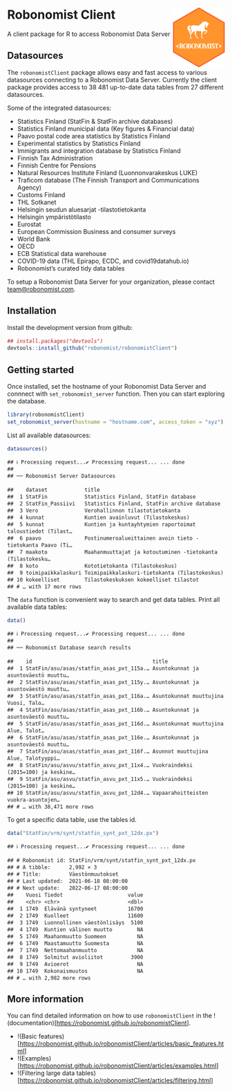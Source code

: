 
# Robonomist Client <a href='https://robonomist.com'><img src='man/figures/logo.png' align="right" height="138.5" /></a>

A client package for R to access Robonomist Data Server

## Datasources

The `robonomistClient` package allows easy and fast access to various
datasources connecting to a Robonomist Data Server. Currently the client
package provides access to 38 481 up-to-date data tables from 27
different datasources.

Some of the integrated datasources:

  - Statistics Finland (StatFin & StatFin archive databases)
  - Statistics Finland municipal data (Key figures & Financial data)
  - Paavo postal code area statistics by Statistics Finland
  - Experimental statistics by Statistics Finland
  - Immigrants and integration database by Statistics Finland
  - Finnish Tax Administration
  - Finnish Centre for Pensions
  - Natural Resources Institute Finland (Luonnonvarakeskus LUKE)
  - Traficom database (The Finnish Transport and Communications Agency)
  - Customs Finland
  - THL Sotkanet
  - Helsingin seudun aluesarjat -tilastotietokanta
  - Helsingin ympäristötilasto
  - Eurostat
  - European Commission Business and consumer surveys
  - World Bank
  - OECD
  - ECB Statistical data warehouse
  - COVID-19 data (THL Epirapo, ECDC, and covid19datahub.io)
  - Robonomist’s curated tidy data tables

To setup a Robonomist Data Server for your organization, please contact
<team@robonomist.com>.

## Installation

Install the development version from github:

``` r
## install.packages("devtools")
devtools::install_github("robonomist/robonomistClient")
```

## Getting started

Once installed, set the hostname of your Robonomist Data Server and
connnect with `set_robonomist_server` function. Then you can start
exploring the database.

``` r
library(robonomistClient)
set_robonomist_server(hostname = "hostname.com", access_token = "xyz")
```

List all available datasources:

``` r
datasources()
```

    ## ℹ Processing request...✔ Processing request... ... done
    ## 
    ## ── Robonomist Server Datasources

    ##    dataset            title                                                     
    ##  1 StatFin            Statistics Finland, StatFin database                      
    ##  2 StatFin_Passiivi   Statistics Finland, StatFin archive database              
    ##  3 Vero               Verohallinnon tilastotietokanta                           
    ##  4 kunnat             Kuntien avainluvut (Tilastokeskus)                        
    ##  5 kunnat             Kuntien ja kuntayhtymien raportoimat taloustiedot (Tilast…
    ##  6 paavo              Postinumeroalueittainen avoin tieto -tietokanta Paavo (Ti…
    ##  7 maakoto            Maahanmuuttajat ja kotoutuminen -tietokanta (Tilastokesku…
    ##  8 koto               Kototietokanta (Tilastokeskus)                            
    ##  9 toimipaikkalaskuri Toimipaikkalaskuri-tietokanta (Tilastokeskus)             
    ## 10 kokeelliset        Tilastokeskuksen kokeelliset tilastot                     
    ## # … with 17 more rows

The `data` function is convenient way to search and get data tables.
Print all available data tables:

``` r
data()
```

    ## ℹ Processing request...✔ Processing request... ... done
    ## 
    ## ── Robonomist Database search results

    ##    id                                       title                               
    ##  1 StatFin/asu/asas/statfin_asas_pxt_115a.… Asuntokunnat ja asuntoväestö muuttu…
    ##  2 StatFin/asu/asas/statfin_asas_pxt_115y.… Asuntokunnat ja asuntoväestö muuttu…
    ##  3 StatFin/asu/asas/statfin_asas_pxt_116a.… Asuntokunnat muuttujina Vuosi, Talo…
    ##  4 StatFin/asu/asas/statfin_asas_pxt_116b.… Asuntokunnat ja asuntoväestö muuttu…
    ##  5 StatFin/asu/asas/statfin_asas_pxt_116d.… Asuntokunnat muuttujina Alue, Talot…
    ##  6 StatFin/asu/asas/statfin_asas_pxt_116e.… Asuntokunnat ja asuntoväestö muuttu…
    ##  7 StatFin/asu/asas/statfin_asas_pxt_116f.… Asunnot muuttujina Alue, Talotyyppi…
    ##  8 StatFin/asu/asvu/statfin_asvu_pxt_11x4.… Vuokraindeksi (2015=100) ja keskine…
    ##  9 StatFin/asu/asvu/statfin_asvu_pxt_11x5.… Vuokraindeksi (2015=100) ja keskine…
    ## 10 StatFin/asu/asvu/statfin_asvu_pxt_12d4.… Vapaarahoitteisten vuokra-asuntojen…
    ## # … with 38,471 more rows

To get a specific data table, use the tables id.

``` r
data("StatFin/vrm/synt/statfin_synt_pxt_12dx.px")
```

    ## ℹ Processing request...✔ Processing request... ... done

    ## # Robonomist id: StatFin/vrm/synt/statfin_synt_pxt_12dx.px
    ## # A tibble:      2,992 × 3
    ## # Title:         Väestönmuutokset
    ## # Last updated:  2021-06-18 08:00:00
    ## # Next update:   2022-06-17 08:00:00
    ##    Vuosi Tiedot                     value
    ##    <chr> <chr>                      <dbl>
    ##  1 1749  Elävänä syntyneet          16700
    ##  2 1749  Kuolleet                   11600
    ##  3 1749  Luonnollinen väestönlisäys  5100
    ##  4 1749  Kuntien välinen muutto        NA
    ##  5 1749  Maahanmuutto Suomeen          NA
    ##  6 1749  Maastamuutto Suomesta         NA
    ##  7 1749  Nettomaahanmuutto             NA
    ##  8 1749  Solmitut avioliitot         3900
    ##  9 1749  Avioerot                      NA
    ## 10 1749  Kokonaismuutos                NA
    ## # … with 2,982 more rows

## More information

You can find detailed information on how to use `robonomistClient` in
the
\!(documentation)\[<https://robonomist.github.io/robonomistClient>\].

  - \!(Basic
    features)\[<https://robonomist.github.io/robonomistClient/articles/basic_features.html>\]
  - \!(Examples)\[<https://robonomist.github.io/robonomistClient/articles/examples.html>\]
  - \!(Filtering large data
    tables)\[<https://robonomist.github.io/robonomistClient/articles/filtering.html>\]
